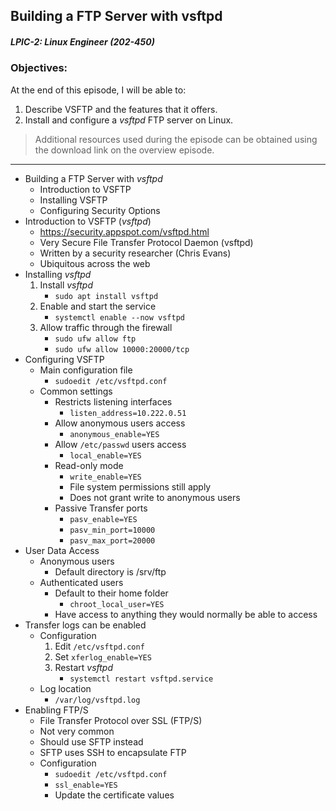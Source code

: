 ## Building a FTP Server with vsftpd  
##### LPIC-2: Linux Engineer (202-450)  

### Objectives:  

At the end of this episode, I will be able to:  

1. Describe VSFTP and the features that it offers.
2. Install and configure a *vsftpd* FTP server on Linux.

>Additional resources used during the episode can be obtained using the download link on the overview episode.  

-----------------------------------------------------------

* Building a FTP Server with *vsftpd*
	+ Introduction to VSFTP
	+ Installing VSFTP
	+ Configuring Security Options
* Introduction to VSFTP (*vsftpd*)
	+ https://security.appspot.com/vsftpd.html
	+ Very Secure File Transfer Protocol Daemon (vsftpd)
	+ Written by a security researcher (Chris Evans)
	+ Ubiquitous across the web
* Installing *vsftpd*
	1. Install *vsftpd*
		+ `sudo apt install vsftpd`
	2. Enable and start the service
		+ `systemctl enable --now vsftpd`
	3. Allow traffic through the firewall
		+ `sudo ufw allow ftp`
		+ `sudo ufw allow 10000:20000/tcp`
* Configuring VSFTP
	+ Main configuration file
		- `sudoedit /etc/vsftpd.conf`
	+ Common settings
		- Restricts listening interfaces
			+ `listen_address=10.222.0.51`
		- Allow anonymous users access
			+ `anonymous_enable=YES`
		- Allow `/etc/passwd` users access
			+ `local_enable=YES`
		- Read-only mode
			+ `write_enable=YES`
			+ File system permissions still apply
			+ Does not grant write to anonymous users
		- Passive Transfer ports
			+ `pasv_enable=YES`
			+ `pasv_min_port=10000`
			+ `pasv_max_port=20000`
* User Data Access
	+ Anonymous users
		- Default directory is /srv/ftp
	+ Authenticated users
		- Default to their home folder
			+ `chroot_local_user=YES`
		- Have access to anything they would normally be able to access
* Transfer logs can be enabled
	+ Configuration
		1. Edit `/etc/vsftpd.conf`
		2. Set `xferlog_enable=YES`
		3. Restart *vsftpd*
			- `systemctl restart vsftpd.service`
	+ Log location
		- `/var/log/vsftpd.log`
* Enabling FTP/S
	+ File Transfer Protocol over SSL (FTP/S)
	+ Not very common
	+ Should use SFTP instead
	+ SFTP uses SSH to encapsulate FTP
	+ Configuration
		- `sudoedit /etc/vsftpd.conf`
		- `ssl_enable=YES`
		- Update the certificate values
